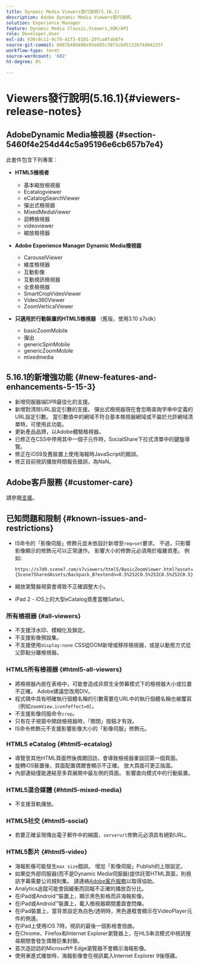 ```yaml
---
title: Dynamic Media Viewers發行說明(5.16.1)
description: Adobe Dynamic Media Viewers發行說明。
solution: Experience Manager
feature: Dynamic Media Classic,Viewers,SDK/API
role: Developer,User
exl-id: 636c8c11-9c79-41f3-8101-29fca0fab074
source-git-commit: 6087b48b898e93e605c3873cbd5132b74d04225f
workflow-type: tm+mt
source-wordcount: '602'
ht-degree: 0%

---
```


# Viewers發行說明(5.16.1){#viewers-release-notes}

<!-- Updated April 06, 2021 for the 5.16.1 release-->

<!-- hide: yes
hidefromtoc: yes-->

<!-- robots: noindex
googlebot: noindex -->

## AdobeDynamic Media檢視器 {#section-5460f4e254d44c5a95196e6cb657b7e4}

此套件包含下列專案：

* **HTML5檢視者**

   * 基本縮放檢視器
   * Ecatalogviewer
   * eCatalogSearchViewer
   * 彈出式檢視器
   * MixedMediaViewer
   * 迴轉檢視器
   * videoviewer
   * 縮放檢視器

* **Adobe Experience Manager Dynamic Media檢視器**

   * CarouselViewer
   * 維度檢視器
   * 互動影像
   * 互動視訊檢視器
   * 全景檢視器
   * SmartCropVideoViewer
   * Video360Viewer
   * ZoomVerticalViewer

* **只適用於行動裝置的HTML5檢視器** （舊版，使用3.10 s7sdk）

   * basicZoomMobile
   * 彈出
   * genericSpinMobile
   * genericZoomMobile
   * mixedmedia

## 5.16.1的新增強功能 {#new-features-and-enhancements-5-15-3}

* 新增伺服器端DPR最佳化的支援。
* 新增對清除URL設定引數的支援。 彈出式檢視器現在會忽略查詢字串中定義的URL設定引數。 當引數值中的網域不符合基本檢視器網域或不屬於允許網域清單時，可使用此功能。
* 更新產品品牌，以Adobe體驗檢視器。
* 已修正在CSS中停用其中一個子元件時，SocialShare下拉式清單中的鍵盤導覽。
* 修正在iOS9及舊裝置上使用海報時JavaScript的錯誤。
* 修正目前視訊播放時間報告錯誤，為NaN。<!--  (CQ-4310148) -->

## Adobe客戶服務 {#customer-care}

請參閱[支援](https://experienceleague.adobe.com/docs/dynamic-media-classic/using/intro/support.html#intro)。

## 已知問題和限制 {#known-issues-and-restrictions}

* IS命令的「影像伺服」修飾元並未依設計新增至`req=set`要求。 不過，只影響影像顯示的修飾元可以正常運作。 影響大小的修飾元必須用於複雜資產。 例如: 

  `https://s7d9.scene7.com/s7viewers/html5/BasicZoomViewer.html?asset= {Scene7SharedAssets/Backpack_B?extendn=0.5%252C0.5%252C0.5%252C0.5}`

* 縮放瀏覽器視窗會導致不正確調整大小。
* iPad 2 - iOS上的大型eCatalog資產當機Safari。

### 所有檢視器 {#all-viewers}

* 不支援浮水印、模糊化及鎖定。
* 不支援影像預設集。
* 不支援使用`display:none` CSS從DOM新增或移除檢視器，或是以動態方式從父節點分離檢視器。

### HTML5所有檢視器 {#html5-all-viewers}

* 將檢視器內嵌在表格中，可能會造成非原生全熒幕模式下的檢視器大小或位置不正確。 Adobe建議您改用DIV。
* 程式碼中具有明確執行個體名稱的引數需要在URL中的執行個體名稱也被覆寫（例如`zoomView.iconfeffect=0`）。
* 不支援影像伺服命令`crop`。
* 只有在子視窗中開啟檢視器時，「關閉」按鈕才有效。
* IS命令修飾元不支援影響影像大小的「影像伺服」修飾元。

### HTML5 eCatalog {#html5-ecatalog}

* 導覽至其他HTML頁面然後偶爾回訪，會導致檢視器重設回第一個頁面。
* 旋轉iOS裝置後，頁面配置偶爾會顯示不正確。 放大頁面可更正版面。
* 內部連結僅能連結至多頁展開中最左側的頁面。 影響直向模式中的行動裝置。

### HTML5混合媒體 {#html5-mixed-media}

* 不支援音軌播放。

### HTML5社交 {#html5-social}

* 若要正確呈現傳出電子郵件中的縮圖，`serverurl`修飾元必須具有絕對URL。

### HTML5影片 {#html5-video}

* 海報影像可能發生`max size`錯誤。 增加「影像伺服」Publish的上限設定。
* 如果從外部伺服器(而不是Dynamic Media伺服器)提供託管HTML頁面，則視訊字幕需要公司規則集。 請連絡[Adobe客戶服務](https://experienceleague.adobe.com/docs/dynamic-media-classic/using/intro/support.html#intro)以取得協助。
* Analytics追蹤可能會因緩衝而回報不正確的播放百分比。
* 在iPad或Android™裝置上，顯示黑色影格而非海報影像。
* 在iPad或Android™裝置上，載入檢視器期間畫面會閃爍。
* 在iPad裝置上，當背景設定為白色/透明時，黑色邊框會顯示在VideoPlayer元件的側邊。
* 在iPad上使用iOS 7時，視訊的最後一個影格會扭曲。
* 在Chrome、Firefox和Internet Explorer瀏覽器上，在HLS串流模式中視訊搜尋期間會發生偶爾巨集封鎖。
* 首次造訪訪的Microsoft® Edge瀏覽器不會顯示海報影像。
* 使用漸進式播放時，海報影像會在視訊載入Internet Explorer 9後隱藏。
